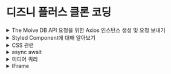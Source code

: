 # 디즈니 플러스 클론 코딩

<details>
<summary>The Moive DB API 요청을 위한 Axios 인스턴스 생성 및 요청 보내기</summary>

### Axios란 무엇인가?

- Axios는 브라우저, Node.js를 위한 Promise API를 활용하는 HTTP 비동기 통신 라이브러리이다.
- 쉽게 말해 백엔드랑 프론트엔드 통신을 쉽게 하기 위해 Ajax와 더불어 사용한다.
- fetch보다 훨씬 더 많이 사용됨(기능이 많고 바로 Json으로 받을 수 있음)

#### Axios 사용 방법

- axios 모듈 설치

```bash
npm install axios --save
```

#### Axios 인스턴스화 하는 이유

- 중복된 부분을 계속 입력하지 않아도 되기 때문에

#### Axios 인스턴스 만드는 순서

1. 인스턴스 생성할 폴더 파일 생성
2. axios.js 파일 생성

```javascript
import axios from "axios";

const instance = axios.create({
  baseURL: "https://api.themoviedb.org/3",
  params: {
    api_key: "my key",
    language: "ko-KR",
  },
});

export default instance;
```

</details>
<details>
<summary>Styled Component에 대해 알아보기</summary>

### Styled Component란?

- Styled Component란 Css-in-JS라고 하는 Javascript 파일 안에서 CSS를 처리할 수 있게 해주는 대표적인 라이브러리이다.

#### 설치 방법

```bash
# with npm
npm install --save styled-components

# with yarn
yarn add styled-components
```

</details>

<details>
<summary>CSS 관련</summary>

### Position 속성

- 태그를 어떻게 위치시킬지를 정의하며, 아래의 5가지 값을 갖는다.
  - static : 기본값, 다른 태그와의 관계에 의해 자동으로 배치되며 위치를 임의로 설정해 줄수 없다.
  - relative : 요소 자기 자신을 기준으로 배치(원래 있던 위치를 기준으로 좌표를 지정한다.)
  - absolute : 부모(조상) 요소를 기준으로 배치.(절대 좌표와 함께 위치를 지정해 줄 수 있다.)부모 요소에 position: static이 아닌 것이 있으면 그것을 기준으로 배치한다. 하지만 position: static이 아닌 것이 없다면 body를 기준으로 배치한다.
  - fixed : 스크롤과 상관없이 항상 문서 최 좌측 상단을 기준으로 좌표를 고정한다.(스크롤이 있을 때 스크롤을 내리면 해당 요소도 같이 내려간다.)
  - sticky : 스크롤 영역 기준으로 배치한다.

### 가상요소 ::before ::after

- 가상 클래스(Pseudo-Class)는 별도의 class를 지정하지 않아도 지정한 것처럼 요소를 선택할 수 있다.
- 가상 요소(Pseudo-Element)는 가상 클래스처럼 선택자(selector)에 추가되며, 존재하지 않는 요소를 존재하는 것처럼 부여하여 문서의 특정 부분 선택이 가능하다.

  - ::before : 요소의 콘텐츠 시작부분에 생성된 콘텐츠를 추가한다.
  - ::after : 요소의 컨텐츠 끝 부분에 생성된 콘텐츠를 추가한다.
  - ::before와 ::after는 꼭 'content'와 같이 사용되야 한다. -> 이 content는 가짜 속성이다.
  - HTML 문서에 정보로 포함되지 않은 요소를 CSS에서 새롭게 생성시켜주는 역할을 한다.

</details>

<details>
<summary>async await</summary>

- Promise{<pending>}이라고 나오는 이유는?
  ![Alt text](image.png) - 비동기 처리하는 중이기 때문

#### 해결 방법은??

- 아직 Response가 오지 않은 (Pending) 한 상태가 아닌 결과값을 받은 이후에 값을 처리해주면 된다.

  1. async request .then
  2. async await

![Alt text](image-1.png)

 </details>
<details>
<summary>미디어 쿼리</summary>

- 미디어 쿼리는 화면 해상도, 기기 방향 등의 조건으로 HTML에 적용하는 스타일을 전환할 수 있는 CSS3의 속성 중 하나이다.
- 반응형 웹 디자인에서는 미디어 쿼리를 사용해 적용하는 스타일을 기기마다(화면 크기마다) 저노한할 수 있다.

```css
@media(조건) {
    스타일
}
```

</details>
<details>
<summary>IFrame</summary>

- 아이프레임은 HTML Inline Frame 요소이며 inline frame의 약자이다.
- 효과적으로 다른 HTML 페이지를 현재 페이지에 포함시키는 중첩된 브라우저로 iframe 요소를 이용하면 해당 웹 페이지 안에 어떠한 제한 없이 다른 페이지를 불러와서 삽입 할 수 있다.
</details>
